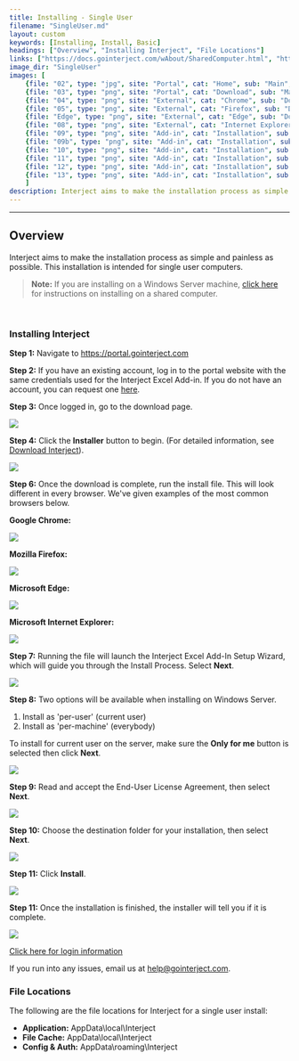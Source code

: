 ```yaml
---
title: Installing - Single User
filename: "SingleUser.md"
layout: custom
keywords: [Installing, Install, Basic]
headings: ["Overview", "Installing Interject", "File Locations"]
links: ["https://docs.gointerject.com/wAbout/SharedComputer.html", "https://portal.gointerject.com/login.html", "https://portal.gointerject.com</a>", "https://portal.gointerject.com/invite.html?mode=create", "/wPortal/DownloadInterject.html", "/wAbout/Logging-In.html", "mailto:help@gointerject.com"]
image_dir: "SingleUser"
images: [
	{file: "02", type: "jpg", site: "Portal", cat: "Home", sub: "Main", report: "", ribbon: "", config: ""}, 
	{file: "03", type: "png", site: "Portal", cat: "Download", sub: "Main", report: "", ribbon: "", config: ""}, 
	{file: "04", type: "png", site: "External", cat: "Chrome", sub: "Download", report: "", ribbon: "", config: ""}, 
	{file: "05", type: "png", site: "External", cat: "Firefox", sub: "Download", report: "", ribbon: "", config: ""}, 
	{file: "Edge", type: "png", site: "External", cat: "Edge", sub: "Download", report: "", ribbon: "", config: ""}, 
	{file: "08", type: "png", site: "External", cat: "Internet Explorer", sub: "Download", report: "", ribbon: "", config: ""}, 
	{file: "09", type: "png", site: "Add-in", cat: "Installation", sub: "Setup Wizard", report: "", ribbon: "", config: ""}, 
	{file: "09b", type: "png", site: "Add-in", cat: "Installation", sub: "Installation Type", report: "", ribbon: "", config: ""}, 
	{file: "10", type: "png", site: "Add-in", cat: "Installation", sub: "End-User License Agreement", report: "", ribbon: "", config: ""}, 
	{file: "11", type: "png", site: "Add-in", cat: "Installation", sub: "Select Installation Folder", report: "", ribbon: "", config: ""}, 
	{file: "12", type: "png", site: "Add-in", cat: "Installation", sub: "Ready to Install", report: "", ribbon: "", config: ""}, 
	{file: "13", type: "png", site: "Add-in", cat: "Installation", sub: "Completed Install", report: "", ribbon: "", config: ""}
	]
description: Interject aims to make the installation process as simple and painless as possible. This installation is intended for single user computers.
---
```

* * *

## Overview

Interject aims to make the installation process as simple and painless as possible. This installation is intended for single user computers.

<blockquote class=highlight_note>
<b>Note:</b> If you are installing on a Windows Server machine, <a href="https://docs.gointerject.com/wAbout/SharedComputer.html">click here</a> for instructions on installing on a shared computer.
</blockquote>
<br>

### Installing Interject

**Step 1:** Navigate to <a target="blank" href="https://portal.gointerject.com/login.html">https://portal.gointerject.com</a>

**Step 2:** If you have an existing account, log in to the portal website with the same credentials used for the Interject Excel Add-in. If you do not have an account, you can request one [here](https://portal.gointerject.com/invite.html?mode=create).

**Step 3:** Once logged in, go to the download page.

![](/images/SingleUser/02.jpg)
<br>

**Step 4:** Click the **Installer** button to begin. (For detailed information, see [Download Interject](/wPortal/DownloadInterject.html)).

![](/images/SingleUser/03.png)
<br>

**Step 6:** Once the download is complete, run the install file. This will look different in every browser. We've given examples of the most common browsers below.

**Google Chrome:**

![](/images/SingleUser/04.png)
<br>

**Mozilla Firefox:**

![](/images/SingleUser/05.png)
<br>

**Microsoft Edge:**

![](/images/SingleUser/Edge.png)
<br>

**Microsoft Internet Explorer:**

![](/images/SingleUser/08.png)
<br>

**Step 7:** Running the file will launch the Interject Excel Add-In Setup Wizard, which will guide you through the Install Process. Select **Next**.

![](/images/SingleUser/09.png)
<br>

**Step 8:** Two options will be available when installing on Windows Server.

1. Install as 'per-user' (current user)
2. Install as 'per-machine' (everybody)

To install for current user on the server, make sure the **Only for me** button is selected then click **Next**.

![](/images/SingleUser/09b.png)
<br>

**Step 9:** Read and accept the End-User License Agreement, then select **Next**.

![](/images/SingleUser/10.png)
<br>

**Step 10:** Choose the destination folder for your installation, then select **Next**.

![](/images/SingleUser/11.png)
<br>

**Step 11:** Click **Install**.

![](/images/SingleUser/12.png)
<br>

**Step 11:** Once the installation is finished, the installer will tell you if it is complete.

![](/images/SingleUser/13.png)

[Click here for login information](/wAbout/Logging-In.html)

If you run into any issues, email us at [help@gointerject.com](mailto:help@gointerject.com).

### File Locations

The following are the file locations for Interject for a single user install:

- **Application:** AppData\local\Interject
- **File Cache:** AppData\local\Interject
- **Config & Auth:** AppData\roaming\Interject
